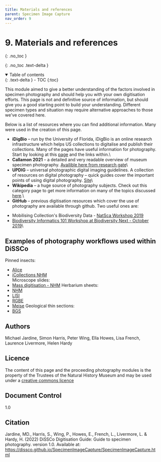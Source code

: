 ```yaml
---
title: Materials and references
parent: Specimen Image Capture
nav_order: 9
---
```


# 9. Materials and references
{: .no_toc }

  {: .no_toc .text-delta }
<details open markdown="block">
  <summary>
    Table of contents
  </summary>
  {: .text-delta }
- TOC
{:toc}
</details>

This module aimed to give a better understanding of the factors involved in specimen photography and should help you with your own digitisation efforts. This page is not and definitive source of information, but should give you a good starting point to build your understanding. Different specimen types and situation may require alternative approaches to those we've covered here.

Below is a list of resources where you can find additional information. Many were used in the creation of this page.
* **iDigBio** – run by the University of Florida, iDigBio is an online research infrastructure which helps US collections to digitalise and publish their collections. Many of the pages have useful information for photography. Start by looking at this [page](https://www.idigbio.org/wiki/index.php/Digitization_Resources) and the links within.\
* **Callamon 2021** – a detailed and very readable overview of museum specimen photography. [Availible here from research gate](https://www.researchgate.net/publication/350530306_A_basic_guide_to_specimen_photography_in_museum_collections)\
* **UPDIG** – universal photographic digital imaging guidelines. A collection of resources on digital photography – quick guides cover the important points of using digital photography. [Site](http://www.updig.org/resources.html)\
* **Wikipedia** – a huge source of photography subjects. Check out this category page to get more information on many of the topics discussed [here](https://en.wikipedia.org/wiki/Category:Photography).\
* **GitHub** – previous digitisation resources which cover the use of photography are available through github. Two useful ones are:
- Mobilising Collection's Biodiversity Data - [NatSca Workshop 2019](https://github.com/NaturalHistoryMuseum/Mobilising-Collections-Biodiversity-Data)
- [Biodiversity Informatics 101 Workshop at Biodiversity Next - October 2019](https://github.com/tdwg/curriculum/blob/master/biodiversity-informatics-101/bi101_schedule_2019.md)\

## Examples of photography workflows used within DiSSCo
Pinned insects:
- [Alice](https://dissco.github.io/PinnedInsect/ALICE.html)
- [iCollections NHM](https://dissco.github.io/PinnedInsect/NHM%20single%20camera%20pinned%20insects.html)\
Microscope slides:
- [Mass digitisation - NHM](https://dissco.github.io/MicroscopeSlides/MicroscopeSlideMassDig.html)
Herbarium sheets:
- [NHM](https://dissco.github.io/HerbariumSheets/NHMHerbariumSheetDigitisationWorkflow.html)
- [LISI](https://dissco.github.io/HerbariumSheets/LISIULisboa.html)
- [RGBE](https://dissco.github.io/HerbariumSheets/RBGEHerbariumSheet.html)
- [Meise](https://dissco.github.io/HerbariumSheets/MeiseBGHerbariumSheets.html)
Geological thin sections:
- [BGS](https://dissco.github.io/Geo/thin_sections.html)

## Authors
Michael Jardine, Simon Harris, Peter Wing, Ella Howes, Lisa French, Laurence Livermore, Helen Hardy

## Licence
The content of this page and the proceeding photography modules is the property of the Trustees of the Natural History Museum and may be used under a [creative commons licence](http://creativecommons.org/licenses/by/4.0/)

## Document Control
1.0

## Citation
Jardine, MD.,  Harris, S., Wing, P., Howes, E., French, L., Livermore, L. & Hardy, H. (2022) DiSSCo Digitisation Guide: Guide to specimen photography. version 1.0. Available at: https://dissco.github.io/SpecimenImageCapture/SpecimenImageCapture.html
